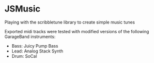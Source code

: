 # JSMusic
Playing with the scribbletune library to create simple music tunes

Exported midi tracks were tested with modified versions of the following GarageBand instruments:
* Bass: Juicy Pump Bass
* Lead: Analog Stack Synth
* Drum: SoCal

